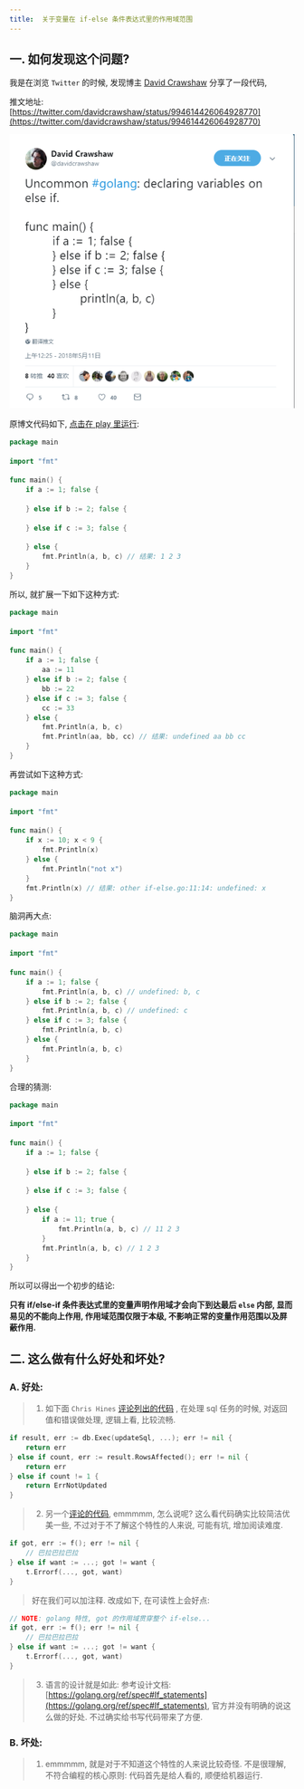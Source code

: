 ```yaml
---
title:  关于变量在 if-else 条件表达式里的作用域范围
---
```

## 一. 如何发现这个问题?

我是在浏览 `Twitter` 的时候, 发现博主 [David Crawshaw](https://twitter.com/davidcrawshaw) 分享了一段代码,

推文地址:
[https://twitter.com/davidcrawshaw/status/994614426064928770](https://twitter.com/davidcrawshaw/status/994614426064928770)

![ifelsetwitter.png](../images/ifelsetwitter.png)

原博文代码如下, [点击在  play 里运行](https://play.golang.org/p/1tD1C6sOxcV):

```go
package main

import "fmt"

func main() {
	if a := 1; false {

	} else if b := 2; false {

	} else if c := 3; false {

	} else {
		fmt.Println(a, b, c) // 结果: 1 2 3
	}
}

```

所以, 就扩展一下如下这种方式:

```go
package main

import "fmt"

func main() {
	if a := 1; false {
		aa := 11
	} else if b := 2; false {
		bb := 22
	} else if c := 3; false {
		cc := 33
	} else {
		fmt.Println(a, b, c)
		fmt.Println(aa, bb, cc) // 结果: undefined aa bb cc
	}
}

```

再尝试如下这种方式:

```go
package main

import "fmt"

func main() {
	if x := 10; x < 9 {
		fmt.Println(x)
	} else {
		fmt.Println("not x")
	}
	fmt.Println(x) // 结果: other if-else.go:11:14: undefined: x
}

```

脑洞再大点:

```go
package main

import "fmt"

func main() {
	if a := 1; false {
		fmt.Println(a, b, c) // undefined: b, c
	} else if b := 2; false {
		fmt.Println(a, b, c) // undefined: c
	} else if c := 3; false {
		fmt.Println(a, b, c)
	} else {
		fmt.Println(a, b, c)
	}
}

```

合理的猜测: 
```go
package main

import "fmt"

func main() {
	if a := 1; false {

	} else if b := 2; false {

	} else if c := 3; false {

	} else {
		if a := 11; true {
			fmt.Println(a, b, c) // 11 2 3
		}
		fmt.Println(a, b, c) // 1 2 3
	}
}

```

所以可以得出一个初步的结论:

**只有 if/else-if 条件表达式里的变量声明作用域才会向下到达最后 `else` 内部, 显而易见的不能向上作用, 作用域范围仅限于本级, 不影响正常的变量作用范围以及屏蔽作用.**

## 二. 这么做有什么好处和坏处?

### A. 好处: 
> 1. 如下面 `Chris Hines` [评论列出的代码](https://twitter.com/chris_csguy/status/994627365576806401) , 在处理 sql 任务的时候, 对返回值和错误做处理, 逻辑上看, 比较流畅. 

```go
if result, err := db.Exec(updateSql, ...); err != nil {
	return err
} else if count, err := result.RowsAffected(); err != nil {
	return err
} else if count != 1 {
	return ErrNotUpdated
}
```

> 2. 另一个[评论的代码](https://twitter.com/davidcrawshaw/status/994621058702499840), 
emmmmm, 怎么说呢? 这么看代码确实比较简洁优美一些, 不过对于不了解这个特性的人来说, 可能有坑, 增加阅读难度.

```go
if got, err := f(); err != nil {
	// 巴拉巴拉巴拉
} else if want := ...; got != want {
    t.Errorf(..., got, want)
}
```

> 好在我们可以加注释. 改成如下, 在可读性上会好点:

```go
// NOTE: golang 特性, got 的作用域贯穿整个 if-else...
if got, err := f(); err != nil {
	// 巴拉巴拉巴拉
} else if want := ...; got != want {
    t.Errorf(..., got, want)
}
```

> 3. 语言的设计就是如此: 
参考设计文档: [https://golang.org/ref/spec#If_statements](https://golang.org/ref/spec#If_statements), 官方并没有明确的说这么做的好处. 不过确实给书写代码带来了方便. 

### B. 坏处:
> 1. emmmmm, 就是对于不知道这个特性的人来说比较奇怪. 不是很理解, 不符合编程的核心原则: 代码首先是给人看的, 顺便给机器运行. 